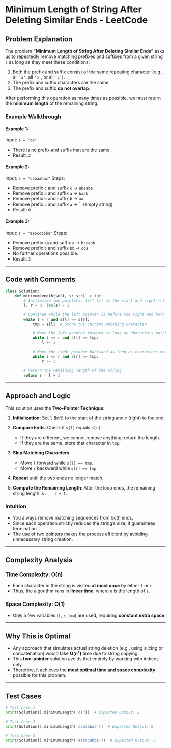# Minimum Length of String After Deleting Similar Ends - LeetCode

## Problem Explanation

The problem **"Minimum Length of String After Deleting Similar Ends"** asks us to repeatedly remove matching prefixes and suffixes from a given string `s` as long as they meet these conditions:

1. Both the prefix and suffix consist of the same repeating character (e.g., all `'a'`, all `'b'`, or all `'c'`).
2. The prefix and suffix characters are the same.
3. The prefix and suffix **do not overlap**.

After performing this operation as many times as possible, we must return the **minimum length** of the remaining string.

### Example Walkthrough

#### Example 1:

Input: `s = "ca"`

* There is no prefix and suffix that are the same.
* Result: `2`

#### Example 2:

Input: `s = "cabaabac"`
Steps:

* Remove prefix `c` and suffix `c` → `abaaba`
* Remove prefix `a` and suffix `a` → `baab`
* Remove prefix `b` and suffix `b` → `aa`
* Remove prefix `a` and suffix `a` → `` (empty string)
* Result: `0`

#### Example 3:

Input: `s = "aabccabba"`
Steps:

* Remove prefix `aa` and suffix `a` → `bccabb`
* Remove prefix `b` and suffix `bb` → `cca`
* No further operations possible.
* Result: `3`

---

## Code with Comments

```python
class Solution:
    def minimumLength(self, s: str) -> int:
        # Initialize two pointers: left (l) at the start and right (r) at the end
        l, r = 0, len(s) - 1

        # Continue while the left pointer is before the right and both ends match
        while l < r and s[l] == s[r]:
            tmp = s[l]  # Store the current matching character

            # Move the left pointer forward as long as characters match 'tmp'
            while l <= r and s[l] == tmp:
                l += 1

            # Move the right pointer backward as long as characters match 'tmp'
            while l <= r and s[r] == tmp:
                r -= 1

        # Return the remaining length of the string
        return r - l + 1
```

---

## Approach and Logic

This solution uses the **Two-Pointer Technique**:

1. **Initialization**: Set `l` (left) to the start of the string and `r` (right) to the end.
2. **Compare Ends**: Check if `s[l]` equals `s[r]`.

   * If they are different, we cannot remove anything; return the length.
   * If they are the same, store that character in `tmp`.
3. **Skip Matching Characters**:

   * Move `l` forward while `s[l] == tmp`.
   * Move `r` backward while `s[r] == tmp`.
4. **Repeat** until the two ends no longer match.
5. **Compute the Remaining Length**: After the loop ends, the remaining string length is `r - l + 1`.

### Intuition

* You always remove matching sequences from both ends.
* Since each operation strictly reduces the string’s size, it guarantees termination.
* The use of two pointers makes the process efficient by avoiding unnecessary string creation.

---

## Complexity Analysis

### Time Complexity: **O(n)**

* Each character in the string is visited **at most once** by either `l` or `r`.
* Thus, the algorithm runs in **linear time**, where `n` is the length of `s`.

### Space Complexity: **O(1)**

* Only a few variables (`l`, `r`, `tmp`) are used, requiring **constant extra space**.

---

## Why This is Optimal

* Any approach that simulates actual string deletion (e.g., using slicing or concatenation) would take **O(n²)** time due to string copying.
* This **two-pointer** solution avoids that entirely by working with indices only.
* Therefore, it achieves the **most optimal time and space complexity** possible for this problem.

---

## Test Cases

```python
# Test Case 1
print(Solution().minimumLength('ca'))  # Expected Output: 2

# Test Case 2
print(Solution().minimumLength('cabaabac'))  # Expected Output: 0

# Test Case 3
print(Solution().minimumLength('aabccabba'))  # Expected Output: 3
```